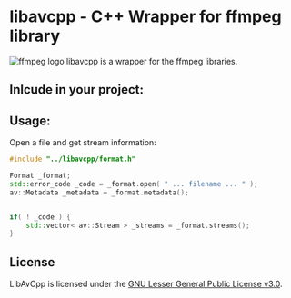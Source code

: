 # libavcpp - C++ Wrapper for ffmpeg library

![ffmpeg logo](https://lh5.googleusercontent.com/-LX53aOM1JLI/AAAAAAAAAAI/AAAAAAAAAGo/cBe-_Z4t4EI/s0-c-k-no-ns/photo.jpg)
libavcpp is a wrapper for the ffmpeg libraries.

## Inlcude in your project:


## Usage:


Open a file and get stream information:

```c++
#include "../libavcpp/format.h"

Format _format;
std::error_code _code = _format.open( " ... filename ... " );
av::Metadata _metadata = _format.metadata();


if( ! _code ) {
    std::vector< av::Stream > _streams = _format.streams();
}
```

## License

LibAvCpp is licensed under the [GNU Lesser General Public License v3.0](https://www.gnu.org/licenses/lgpl-3.0.txt).
